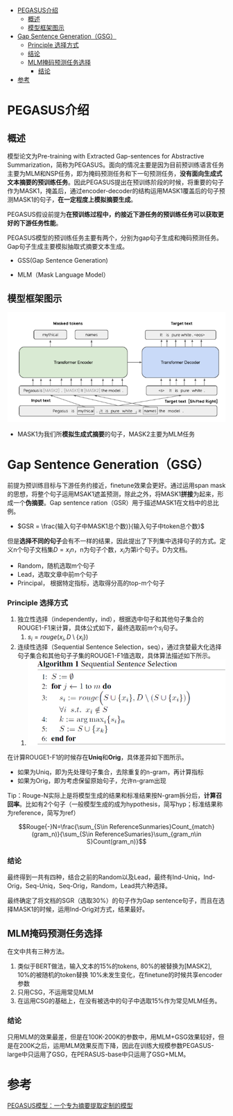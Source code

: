 <!-- START doctoc generated TOC please keep comment here to allow auto update -->
<!-- DON'T EDIT THIS SECTION, INSTEAD RE-RUN doctoc TO UPDATE -->


- [PEGASUS介绍](#pegasus%E4%BB%8B%E7%BB%8D)
  - [概述](#%E6%A6%82%E8%BF%B0)
  - [模型框架图示](#%E6%A8%A1%E5%9E%8B%E6%A1%86%E6%9E%B6%E5%9B%BE%E7%A4%BA)
- [Gap Sentence Generation（GSG）](#gap-sentence-generationgsg)
    - [Principle 选择方式](#principle-%E9%80%89%E6%8B%A9%E6%96%B9%E5%BC%8F)
    - [结论](#%E7%BB%93%E8%AE%BA)
  - [MLM掩码预测任务选择](#mlm%E6%8E%A9%E7%A0%81%E9%A2%84%E6%B5%8B%E4%BB%BB%E5%8A%A1%E9%80%89%E6%8B%A9)
    - [结论](#%E7%BB%93%E8%AE%BA-1)
- [参考](#%E5%8F%82%E8%80%83)

<!-- END doctoc generated TOC please keep comment here to allow auto update -->

# PEGASUS介绍

## 概述

模型论文为Pre-training with Extracted Gap-sentences for Abstractive Summarization，简称为PEGASUS。面向的情况主要是因为目前预训练语言任务主要为MLM和NSP任务，即为掩码预测任务和下一句预测任务，**没有面向生成式文本摘要的预训练任务**。因此PEGASUS提出在预训练阶段的时候，将重要的句子作为MASK1，掩盖后，通过encoder-decoder的结构运用MASK1覆盖后的句子预测MASK1的句子，**在一定程度上模拟摘要生成**。

PEGASUS假设前提为**在预训练过程中，约接近下游任务的预训练任务可以获取更好的下游任务性能**。

PEGASUS模型的预训练任务主要有两个，分别为gap句子生成和掩码预测任务。Gap句子生成主要模拟抽取式摘要文本生成。

- GSS(Gap Sentence Generation)

- MLM（Mask Language Model）

## 模型框架图示

![image-20231213162325212](src/image-20231213162325212.png)

- MASK1为我们所**模拟生成式摘要**的句子，MASK2主要为MLM任务

# Gap Sentence Generation（GSG）

前提为预训练目标与下游任务约接近，finetune效果会更好。通过运用span mask的思想，将整个句子运用MSAK1遮盖预测，除此之外，将MASK1**拼接**为起来，形成一个**伪摘要**。Gap sentence ration（GSR）用于描述MASK1在文档中的总比例。

- $GSR = \frac{输入句子中MASK1总个数)}{输入句子中token总个数}$

但是**选择不同的句子**会有不一样的结果，因此提出了下列集中选择句子的方式。定义n个句子文档集$D = {x_i}n$，n为句子个数，$x_i$为第i个句子。D为文档。

- Random，随机选取m个句子
- Lead，选取文章中前m个句子
- Principal， 根据特定指标，选取得分高的top-m个句子

### Principle 选择方式

1. 独立性选择（independently，ind），根据选中句子和其他句子集合的ROUGE1-F1来计算，具体公式如下，最终选取前m个$s_i$句子。
   1. $s_i=rouge(x_i,D\setminus\{x_i\})$
2. 连续性选择（Sequential Sentence Selection，seq），通过贪婪最大化选择句子集合和其他句子子集的ROUGE1-F1值选取，具体算法描述如下所示。
   1. ![image-20231213165342464](src/image-20231213165342464.png)

在计算ROUGE1-F1的时候存在**Uniq**和**Orig**，具体差异如下图所示。

- 如果为Uniq，即为先处理句子集合，去除重复的n-gram，再计算指标
- 如果为Orig，即为考虑保留原始句子，允许n-gram出现

Tip：Rouge-N实际上是将模型生成的结果和标准结果按N-gram拆分后，**计算召回率**。比如有2个句子（一般模型生成的成为hypothesis，简写hyp；标准结果称为reference，简写为ref）

$$Rouge{-}N=\frac{\sum_{S\in ReferenceSunmaries}Count_{match}(gram_n)}{\sum_{S\in ReferenceSumaries}\sum_{gram_n\in S}Count(gram_n)}$$

### 结论

最终得到一共有四种，结合之前的Random以及Lead，最终有Ind-Uniq，Ind-Orig，Seq-Uniq，Seq-Orig，Random，Lead共六种选择。

最终确定了将文档的SGR（选取30%）的句子作为Gap sentence句子，而且在选择MASK1的时候，运用Ind-Orig对方式，结果最好。

## MLM掩码预测任务选择

在文中共有三种方法。

1. 类似于BERT做法，输入文本的15%的tokens, 80%的被替换为[MASK2], 10%的被随机的token替换 10%未发生变化，在finetune的时候共享encoder参数
2. 只用CSG，不运用常见MLM
3. 在运用CSG的基础上，在没有被选中的句子中选取15%作为常见MLM任务。

### 结论

只用MLM的效果最差，但是在100K-200K的参数中，用MLM+GSG效果较好，但是在200K之后，运用MLM效果反而下降，因此在训练大规模参数PEGASUS-large中只运用了GSG，在PERASUS-base中只运用了GSG+MLM。

# 参考

[PEGASUS模型：一个专为摘要提取定制的模型](https://zhuanlan.zhihu.com/p/214195504)